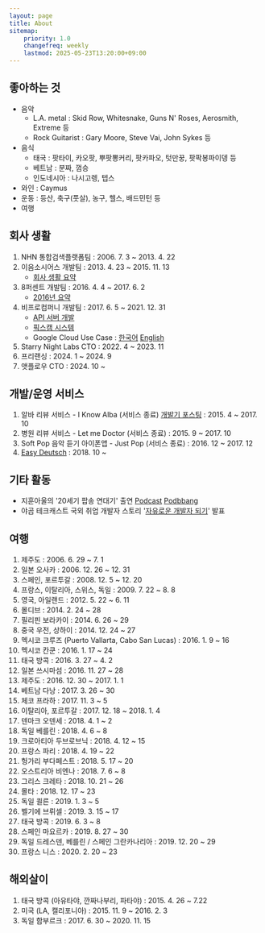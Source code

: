 ```yaml
---
layout: page
title: About
sitemap:
    priority: 1.0
    changefreq: weekly
    lastmod: 2025-05-23T13:20:00+09:00
---
```


## 좋아하는 것

- 음악
  - L.A. metal : Skid Row, Whitesnake, Guns N' Roses, Aerosmith, Extreme 등
  - Rock Guitarist : Gary Moore, Steve Vai, John Sykes 등
- 음식
  - 태국 : 팟타이, 카오팟, 뿌팟뽕커리, 팟카파오, 텃만꿍, 팟팍봉파이뎅 등
  - 베트남 : 분짜, 껌승
  - 인도네시아 : 나시고렝, 텝스
- 와인 : Caymus
- 운동 : 등산, 축구(풋살), 농구, 헬스, 배드민턴 등
- 여행

## 회사 생활

1. NHN 통합검색플랫폼팀 : 2006. 7. 3 ~ 2013. 4. 22
2. 이음소시어스 개발팀 : 2013. 4. 23 ~ 2015. 11. 13
    - [회사 생활 요약](/2015/11/13/veyron-to-golf.html)
3. 8퍼센트 개발팀 : 2016. 4. 4 ~ 2017. 6. 2
    - [2016년 요약](https://brunch.co.kr/@sebatyler/8)
4. 비프로컴퍼니 개발팀 : 2017. 6. 5 ~ 2021. 12. 31
    - [API 서버 개발](https://brunch.co.kr/@sebatyler/9)
    - [픽스캠 시스템](https://brunch.co.kr/@sebatyler/13)
    - Google Cloud Use Case : [한국어](https://cloud.google.com/customers/bepro/?hl=ko) [English](https://cloud.google.com/customers/bepro/?hl=en)
5. Starry Night Labs CTO : 2022. 4 ~ 2023. 11
6. 프리랜싱 : 2024. 1 ~ 2024. 9
7. 앳플로우 CTO : 2024. 10 ~

## 개발/운영 서비스

1. 알바 리뷰 서비스 - I Know Alba (서비스 종료) [개발기 포스팅](/2015/05/19/iknowalba.html) : 2015. 4 ~ 2017. 10
2. 병원 리뷰 서비스 - Let me Doctor (서비스 종료) : 2015. 9 ~ 2017. 10
3. Soft Pop 음악 듣기 아이폰앱 - Just Pop (서비스 종료) : 2016. 12 ~ 2017. 12
4. [Easy Deutsch](https://de.seba.kim/) : 2018. 10 ~

## 기타 활동

- 지훈아울의 '20세기 팝송 연대기' 출연 [Podcast](https://podcasts.apple.com/kr/podcast/ep-33-%ED%99%94%EC%9D%B4%ED%8A%B8%EC%8A%A4%EB%84%A4%EC%9D%B4%ED%81%AC-%EB%8F%85%EC%9D%BC%EC%9D%B4%EB%AF%BC3%EB%85%84%EC%B0%A8-%EC%B6%95%EA%B5%AC%EB%8D%B0%EC%9D%B4%ED%84%B0%EB%B6%84%EC%84%9D%EC%8B%9C%EC%8A%A4%ED%85%9C%ED%94%84%EB%A1%9C%EA%B7%B8%EB%9E%98%EB%A8%B8-%EB%9D%BD%EC%BB%A4%EA%B9%80%ED%98%B8%EC%8A%B9%EB%8B%98/id1459465211?i=1000455553332) [Podbbang](https://www.podbbang.com/channels/1770357/episodes/23242508)
- 야곰 테크캐스트 국외 취업 개발자 스토리 '[자유로운 개발자 되기](https://yagom.net/courses/techcast-11/)' 발표

## 여행

1. 제주도 : 2006. 6. 29 ~ 7. 1
2. 일본 오사카 : 2006. 12. 26 ~ 12. 31
3. 스페인, 포르투갈 : 2008. 12. 5 ~ 12. 20
4. 프랑스, 이탈리아, 스위스, 독일 : 2009. 7. 22 ~ 8. 8
5. 영국, 아일랜드 : 2012. 5. 22 ~ 6. 11
6. 몰디브 : 2014. 2. 24 ~ 28
7. 필리핀 보라카이 : 2014. 6. 26 ~ 29
8. 중국 우전, 상하이 : 2014. 12. 24 ~ 27
9. 멕시코 크루즈 (Puerto Vallarta, Cabo San Lucas) : 2016. 1. 9 ~ 16
10. 멕시코 칸쿤 : 2016. 1. 17 ~ 24
11. 태국 방콕 : 2016. 3. 27 ~ 4. 2
12. 일본 쓰시마섬 : 2016. 11. 27 ~ 28
13. 제주도 : 2016. 12. 30 ~ 2017. 1. 1
14. 베트남 다낭 : 2017. 3. 26 ~ 30
15. 체코 프라하 : 2017. 11. 3 ~ 5
16. 이탈리아, 포르투갈 : 2017. 12. 18 ~ 2018. 1. 4
17. 덴마크 오덴세 : 2018. 4. 1 ~ 2
18. 독일 베를린 : 2018. 4. 6 ~ 8
19. 크로아티아 두브로브닉 : 2018. 4. 12 ~ 15
20. 프랑스 파리 : 2018. 4. 19 ~ 22
21. 헝가리 부다페스트 : 2018. 5. 17 ~ 20
22. 오스트리아 비엔나 : 2018. 7. 6 ~ 8
23. 그리스 크레타 : 2018. 10. 21 ~ 26
24. 몰타 : 2018. 12. 17 ~ 23
25. 독일 쾰른 : 2019. 1. 3 ~ 5
26. 벨기에 브뤼셀 : 2019. 3. 15 ~ 17
27. 태국 방콕 : 2019. 6. 3 ~ 8
28. 스페인 마요르카 : 2019. 8. 27 ~ 30
29. 독일 드레스덴, 베를린 / 스페인 그란카나리아 : 2019. 12. 20 ~ 29
30. 프랑스 니스 : 2020. 2. 20 ~ 23

## 해외살이

1. 태국 방콕 (아유타야, 깐짜나부리, 파타야) : 2015. 4. 26 ~ 7.22
2. 미국 (LA, 캘리포니아) : 2015. 11. 9 ~ 2016. 2. 3
3. 독일 함부르크 : 2017. 6. 30 ~ 2020. 11. 15
